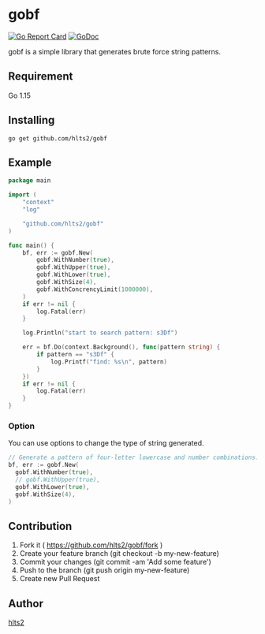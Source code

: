 # gobf

[![Go Report Card](https://goreportcard.com/badge/github.com/hlts2/gobf)](https://goreportcard.com/report/github.com/hlts2/gobf)
[![GoDoc](http://godoc.org/github.com/hlts2/gobf?status.svg)](http://godoc.org/github.com/hlts2/gobf)

gobf is a simple library that generates brute force string patterns.


## Requirement

Go 1.15

## Installing

```
go get github.com/hlts2/gobf
```

## Example

```go
package main

import (
	"context"
	"log"

	"github.com/hlts2/gobf"
)

func main() {
	bf, err := gobf.New(
		gobf.WithNumber(true),
		gobf.WithUpper(true),
		gobf.WithLower(true),
		gobf.WithSize(4),
		gobf.WithConcrencyLimit(1000000),
	)
	if err != nil {
		log.Fatal(err)
	}

	log.Println("start to search pattern: s3Df")

	err = bf.Do(context.Background(), func(pattern string) {
		if pattern == "s3Df" {
			log.Printf("find: %s\n", pattern)
		}
	})
	if err != nil {
		log.Fatal(err)
	}
}
```

### Option

You can use options to change the type of string generated.

```go
// Generate a pattern of four-letter lowercase and number combinations.
bf, err := gobf.New(
  gobf.WithNumber(true),
  // gobf.WithUpper(true),
  gobf.WithLower(true),
  gobf.WithSize(4),
)
```


## Contribution
1. Fork it ( https://github.com/hlts2/gobf/fork )
2. Create your feature branch (git checkout -b my-new-feature)
3. Commit your changes (git commit -am 'Add some feature')
4. Push to the branch (git push origin my-new-feature)
5. Create new Pull Request

## Author
[hlts2](https://github.com/hlts2)
